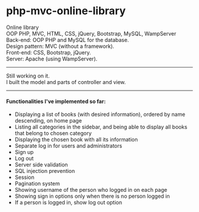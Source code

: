 # php-mvc-online-library
Online library\
OOP PHP, MVC, HTML, CSS, jQuery, Bootstrap, MySQL, WampServer\
Back-end: OOP PHP and MySQL for the database.\
Design pattern: MVC (without a framework).\
Front-end: CSS, Bootstrap, jQuery.\
Server: Apache (using WampServer).
***
Still working on it.\
I built the model and parts of controller and view.
***
#### Functionalities I've implemented so far:
* Displaying a list of books (with desired information), ordered by name descending, on home page
* Listing all categories in the sidebar, and being able to display all books that belong to chosen category
* Displaying the chosen book with all its information
* Separate log in for users and administrators
* Sign up
* Log out
* Server side validation
* SQL injection prevention
* Session
* Pagination system
* Showing username of the person who logged in on each page
* Showing sign in options only when there is no person logged in
* If a person is logged in, show log out option
